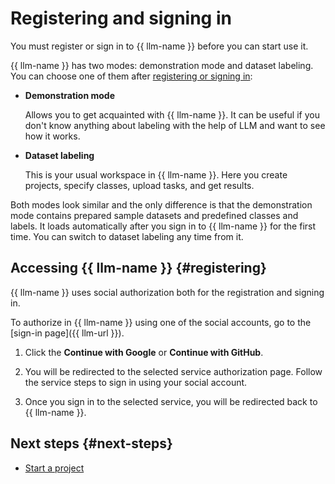 # Registering and signing in

You must register or sign in to {{ llm-name }} before you can start use it.

{{ llm-name }} has two modes: demonstration mode and dataset labeling. You can choose one of them after [registering or signing in](#registering):

- **Demonstration mode**

    Allows you to get acquainted with {{ llm-name }}. It can be useful if you don't know anything about labeling with the help of LLM and want to see how it works.

- **Dataset labeling**

    This is your usual workspace in {{ llm-name }}. Here you create projects, specify classes, upload tasks, and get results.

Both modes look similar and the only difference is that the demonstration mode contains prepared sample datasets and predefined classes and labels. It loads automatically after you sign in to {{ llm-name }} for the first time. You can switch to dataset labeling any time from it.

## Accessing {{ llm-name }} {#registering}

{{ llm-name }} uses social authorization both for the registration and signing in.

To authorize in {{ llm-name }} using one of the social accounts, go to the [sign-in page]({{ llm-url }}).

1. Click the **Continue with Google** or **Continue with GitHub**.

1. You will be redirected to the selected service authorization page. Follow the service steps to sign in using your social account.

1. Once you sign in to the selected service, you will be redirected back to {{ llm-name }}.

## Next steps {#next-steps}

- [Start a project](project.md)